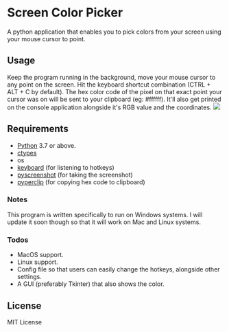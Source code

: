 # Screen Color Picker

A python application that enables you to pick colors from your screen using your mouse cursor to point.

## Usage

Keep the program running in the background, move your mouse cursor to any point on the screen. Hit the keyboard shortcut combination (CTRL + ALT + C by default). The hex color code of the pixel on that exact point your cursor was on will be sent to your clipboard (eg: #ffffff). It'll also get printed on the console application alongside it's RGB value and the coordinates.
![](video.gif)

## Requirements

- [Python](https://www.python.org/) 3.7 or above.
- [ctypes](https://pypi.org/project/ctypes/)
- os
- [keyboard](https://pypi.org/project/keyboard/) (for listening to hotkeys)
- [pyscreenshot](https://pypi.org/project/pyscreenshot/) (for taking the screenshot)
- [pyperclip](https://pypi.org/project/pyperclip/) (for copying hex code to clipboard)

### Notes

This program is written specifically to run on Windows systems. I will update it soon though so that it will work on Mac and Linux systems.

### Todos

- MacOS support.
- Linux support.
- Config file so that users can easily change the hotkeys, alongside other settings.
- A GUI (preferably Tkinter) that also shows the color.

License
----

MIT License